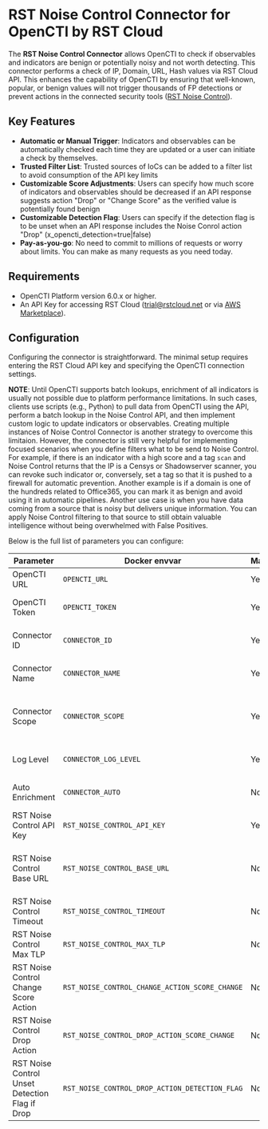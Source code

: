 # RST Noise Control Connector for OpenCTI by RST Cloud

The **RST Noise Control Connector** allows OpenCTI to check if observables and indicators are benign or potentially noisy and not worth detecting. This connector performs a check of IP, Domain, URL, Hash values via RST Cloud API. This enhances the capability of OpenCTI by ensuring that well-known, popular, or benign values will not trigger thousands of FP detections or prevent actions in the connected security tools ([RST Noise Control](https://www.rstcloud.com/rst-noise-control/)).

## Key Features

- **Automatic or Manual Trigger**: Indicators and observables can be automatically checked each time they are updated or a user can initiate a check by themselves.
- **Trusted Filter List**: Trusted sources of IoCs can be added to a filter list to avoid consumption of the API key limits
- **Customizable Score Adjustments**: Users can specify how much score of indicators and observables should be decreased if an API response suggests action "Drop" or "Change Score" as the verified value is potentially found benign
- **Customizable Detection Flag**: Users can specify if the detection flag is to be unset when an API response includes the Noise Conrol action "Drop" (x_opencti_detection=true|false)
- **Pay-as-you-go**: No need to commit to millions of requests or worry about limits. You can make as many requests as you need today.  

## Requirements

- OpenCTI Platform version 6.0.x or higher.
- An API Key for accessing RST Cloud (trial@rstcloud.net or via [AWS Marketplace](https://aws.amazon.com/marketplace/pp/prodview-bmd536bqonz22)).

## Configuration
Configuring the connector is straightforward. The minimal setup requires entering the RST Cloud API key and specifying the OpenCTI connection settings. 

**NOTE**: 
Until OpenCTI supports batch lookups, enrichment of all indicators is usually not possible due to platform performance limitations. In such cases, clients use scripts (e.g., Python) to pull data from OpenCTI using the API, perform a batch lookup in the Noise Control API, and then implement custom logic to update indicators or observables. Creating multiple instances of Noise Control Connector is another strategy to overcome this limitaion. However, the connector is still very helpful for implementing focused scenarios when you define filters what to be send to Noise Control. For example, if there is an indicator with a high score and a tag `scan` and Noise Control returns that the IP is a Censys or Shadowserver scanner, you can revoke such indicator or, conversely, set a tag so that it is pushed to a firewall for automatic prevention. Another example is if a domain is one of the hundreds related to Office365, you can mark it as benign and avoid using it in automatic pipelines. Another use case is when you have data coming from a source that is noisy but delivers unique information. You can apply Noise Control filtering to that source to still obtain valuable intelligence without being overwhelmed with False Positives.

Below is the full list of parameters you can configure:

| Parameter                                      | Docker envvar                                  | Mandatory | Description                                                                                                    |
| ---------------------------------------------- | ---------------------------------------------- | --------- | -------------------------------------------------------------------------------------------------------------- |
| OpenCTI URL                                    | `OPENCTI_URL`                                  | Yes       | The URL of the OpenCTI platform.                                                                               |
| OpenCTI Token                                  | `OPENCTI_TOKEN`                                | Yes       | The default connector (or admin) token set in the OpenCTI platform.                                            |
| Connector ID                                   | `CONNECTOR_ID`                                 | Yes       | A unique `UUIDv4` identifier for this connector instance.                                                      |
| Connector Name                                 | `CONNECTOR_NAME`                               | Yes       | Name of the connector. For example: `RST Noise Control`.                                                       |
| Connector Scope                                | `CONNECTOR_SCOPE`                              | Yes       | The scope or type of data the connector is importing, either a MIME type or Stix Object. E.g. application/json |
| Log Level                                      | `CONNECTOR_LOG_LEVEL`                          | Yes       | Determines the verbosity of the logs. Options are `debug`, `info`, `warn`, or `error`.                         |
| Auto Enrichment                                | `CONNECTOR_AUTO`                               | No        | Determines if the connector to be invoked automatically or by a user                                           |
| RST Noise Control API Key                      | `RST_NOISE_CONTROL_API_KEY`                    | Yes       | Your API Key for accessing RST Cloud.                                                                          |
| RST Noise Control Base URL                     | `RST_NOISE_CONTROL_BASE_URL`                   | No        | By default, use https://api.rstcloud.net/v1. In some cases, you may want to use a local API endpoint           |
| RST Noise Control Timeout                      | `RST_NOISE_CONTROL_TIMEOUT`                    | No        | By default, 10 seconds. API request timeout in seconds                                                        |
| RST Noise Control Max TLP                      | `RST_NOISE_CONTROL_MAX_TLP`                    | No        | By default, TLP:AMBER. Use correct TLP values+STRICT                                                           |
| RST Noise Control Change Score Action          | `RST_NOISE_CONTROL_CHANGE_ACTION_SCORE_CHANGE` | No        | By default, reduce score by subsctracting 10 from the x-opencti-score or drop to 0 if it is less               |
| RST Noise Control Drop Action                  | `RST_NOISE_CONTROL_DROP_ACTION_SCORE_CHANGE`   | No        | By default, reduce score by subsctracting 50 from the x-opencti-score or drop to 0 if it is less               |
| RST Noise Control Unset Detection Flag if Drop | `RST_NOISE_CONTROL_DROP_ACTION_DETECTION_FLAG` | No        | By default, true. If action is Drop, unset the detection flag                                                  |

